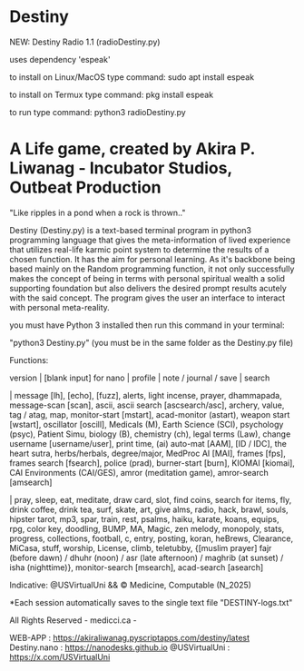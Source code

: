 # Destiny

NEW: Destiny Radio 1.1 (radioDestiny.py)

  uses dependency 'espeak'
  
  to install on Linux/MacOS type command: sudo apt install espeak
  
  to install on Termux type command: pkg install espeak
  
  to run type command: python3 radioDestiny.py

# A Life game, created by Akira P. Liwanag -  Incubator Studios, Outbeat Production

"Like ripples in a pond when a rock is thrown.."

Destiny (Destiny.py) is a text-based terminal program in python3 programming language that gives the meta-information of lived experience that utilizes real-life karmic point system to determine the results of a chosen function. It has the aim for personal learning. As it's backbone being based mainly on the Random programming function, it not only successfully makes the concept of being in terms with personal spiritual wealth a solid supporting foundation but also delivers the desired prompt results acutely with the said concept. The program gives the user an interface to interact with personal meta-reality.

you must have Python 3 installed then run this command in your terminal:

"python3 Destiny.py" (you must be in the same folder as the Destiny.py file)

Functions: 

  version | [blank input] for nano | profile | note / journal / save | search

 | message [lh], [echo], [fuzz], alerts, light incense, prayer, dhammapada, message-scan [scan], ascii, ascii search [ascsearch/asc], archery, value, tag / atag, map, monitor-start [mstart], acad-monitor (astart), weapon start [wstart], oscillator [oscill], Medicals (M), Earth Science (SCI), psychology (psyc), Patient Simu, biology (B), chemistry (ch), legal terms (Law), change username [username/user], print time, (ai) auto-mat [AAM], [ID / IDC], the heart sutra, herbs/herbals, degree/major, MedProc AI [MAI], frames [fps], frames search [fsearch], police (prad), burner-start [burn], KIOMAI [kiomai], CAI Environments (CAI/GES), amror (meditation game), amror-search [amsearch]

 | pray, sleep, eat, meditate, draw card, slot, find coins, search for items, fly, drink coffee, drink tea, surf, skate, art, give alms, radio, hack, brawl, souls, hipster tarot, mp3, spar, train, rest, psalms, haiku, karate, koans, equips, rpg, color key, doodling, BUMP, MA, Magic, zen melody, monopoly, stats, progress, collections, football, c, entry, posting, koran, heBrews, Clearance, MiCasa, stuff, worship, License, climb, teletubby, {[muslim prayer] fajr (before dawn) / dhuhr (noon) / asr (late afternoon) / maghrib (at sunset) / isha (nighttime)}, monitor-search [msearch], acad-search [asearch]

 
Indicative: @USVirtualUni && © Medicine, Computable (N_2025)

*Each session automatically saves to the single text file "DESTINY-logs.txt"

All Rights Reserved - medicci.ca -

WEB-APP : https://akiraliwanag.pyscriptapps.com/destiny/latest Destiny.nano : https://nanodesks.github.io @USVirtualUni : https://x.com/USVirtualUni
